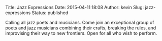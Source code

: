 Title: Jazz Expressions
Date: 2015-04-11 18:08
Author: kevin
Slug: jazz-expressions
Status: published

Calling all jazz poets and musicians. Come join an exceptional group of poets and jazz musicians combining their crafts, breaking the rules, and improvising their way to new frontiers. Open for all who wish to perform.
